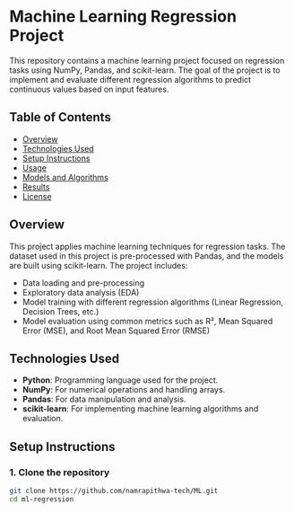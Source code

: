 # Machine Learning Regression Project

This repository contains a machine learning project focused on regression tasks using NumPy, Pandas, and scikit-learn. The goal of the project is to implement and evaluate different regression algorithms to predict continuous values based on input features.

## Table of Contents
- [Overview](#overview)
- [Technologies Used](#technologies-used)
- [Setup Instructions](#setup-instructions)
- [Usage](#usage)
- [Models and Algorithms](#models-and-algorithms)
- [Results](#results)
- [License](#license)

## Overview

This project applies machine learning techniques for regression tasks. The dataset used in this project is pre-processed with Pandas, and the models are built using scikit-learn. The project includes:
- Data loading and pre-processing
- Exploratory data analysis (EDA)
- Model training with different regression algorithms (Linear Regression, Decision Trees, etc.)
- Model evaluation using common metrics such as R², Mean Squared Error (MSE), and Root Mean Squared Error (RMSE)

## Technologies Used

- **Python**: Programming language used for the project.
- **NumPy**: For numerical operations and handling arrays.
- **Pandas**: For data manipulation and analysis.
- **scikit-learn**: For implementing machine learning algorithms and evaluation.

## Setup Instructions

### 1. Clone the repository
```bash
git clone https://github.com/namrapithwa-tech/ML.git
cd ml-regression
